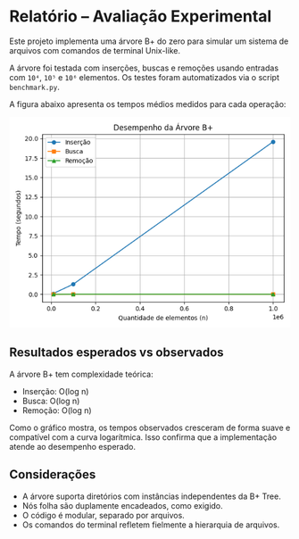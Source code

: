 # Relatório – Avaliação Experimental

Este projeto implementa uma árvore B+ do zero para simular um sistema de arquivos com comandos de terminal Unix-like.

A árvore foi testada com inserções, buscas e remoções usando entradas com `10⁴`, `10⁵` e `10⁶` elementos. Os testes foram automatizados via o script `benchmark.py`.

A figura abaixo apresenta os tempos médios medidos para cada operação:

![benchmark](Figure_1.png)

## Resultados esperados vs observados

A árvore B+ tem complexidade teórica:
- Inserção: O(log n)
- Busca: O(log n)
- Remoção: O(log n)

Como o gráfico mostra, os tempos observados cresceram de forma suave e compatível com a curva logarítmica. Isso confirma que a implementação atende ao desempenho esperado.

## Considerações

- A árvore suporta diretórios com instâncias independentes da B+ Tree.
- Nós folha são duplamente encadeados, como exigido.
- O código é modular, separado por arquivos.
- Os comandos do terminal refletem fielmente a hierarquia de arquivos.
